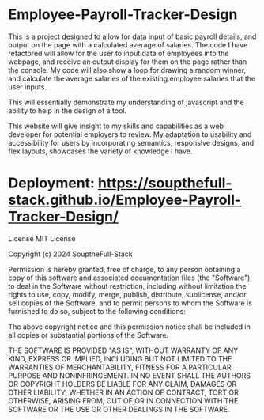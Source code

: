 # Employee-Payroll-Tracker-Design
This is a project designed to allow for data input of basic payroll details, and output on the page with a calculated average of salaries.
The code I have refactored will allow for the user to input data of employees into the webpage, and receive an output display for them on the page rather than the console. 
My code will also show a loop for drawing a random winner, and calculate the average salaries of the existing employee salaries that the user inputs.

This will essentially demonstrate my understanding of javascript and the ability to help in the design of a tool.

This website will give insight to my skills and capabilities as a web developer for potential employers to review. My adaptation to usability and accessibility for users by incorporating semantics, responsive designs, and flex layouts, showcases the variety of knowledge I have.

# Deployment: https://soupthefull-stack.github.io/Employee-Payroll-Tracker-Design/

License MIT License

Copyright (c) 2024 SouptheFull-Stack

Permission is hereby granted, free of charge, to any person obtaining a copy of this software and associated documentation files (the "Software"), to deal in the Software without restriction, including without limitation the rights to use, copy, modify, merge, publish, distribute, sublicense, and/or sell copies of the Software, and to permit persons to whom the Software is furnished to do so, subject to the following conditions:

The above copyright notice and this permission notice shall be included in all copies or substantial portions of the Software.

THE SOFTWARE IS PROVIDED "AS IS", WITHOUT WARRANTY OF ANY KIND, EXPRESS OR IMPLIED, INCLUDING BUT NOT LIMITED TO THE WARRANTIES OF MERCHANTABILITY, FITNESS FOR A PARTICULAR PURPOSE AND NONINFRINGEMENT. IN NO EVENT SHALL THE AUTHORS OR COPYRIGHT HOLDERS BE LIABLE FOR ANY CLAIM, DAMAGES OR OTHER LIABILITY, WHETHER IN AN ACTION OF CONTRACT, TORT OR OTHERWISE, ARISING FROM, OUT OF OR IN CONNECTION WITH THE SOFTWARE OR THE USE OR OTHER DEALINGS IN THE SOFTWARE.
